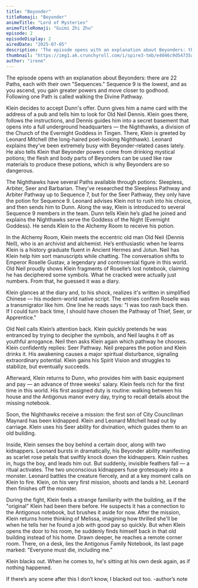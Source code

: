 ```yaml
---
title: "Beyonder"
titleRomaji: "Beyonder"
animeTitle: "Lord of Mysteries"
animeTitleRomaji: "Guimi Zhi Zhu"
episode: 2
episodeDisplay: 2
airedDate: "2025-07-05"
description: 'The episode opens with an explanation about Beyonders: there are 22 Paths, each with their own "Sequences." Sequence 9 is the lowest, and as you ascend, you gain greater powers and move closer to godhood. Following one Path is called walking the Divine Pathway.'
thumbnail: "https://img1.ak.crunchyroll.com/i/spire3-tmb/e4046c9d54735a0be9307564b2fcf39a1751070662_full.jpg"
author: "irene"
---
```


The episode opens with an explanation about Beyonders: there are 22 Paths, each with their own "Sequences." Sequence 9 is the lowest, and as you ascend, you gain greater powers and move closer to godhood. Following one Path is called walking the Divine Pathway.

Klein decides to accept Dunn's offer. Dunn gives him a name card with the address of a pub and tells him to look for Old Neil Dennis. Klein goes there, follows the instructions, and Dennis guides him into a secret basement that opens into a full underground headquarters — the Nighthawks, a division of the Church of the Evernight Goddess in Tingen. There, Klein is greeted by Leonard Mitchell (the long-haired poet-looking Nighthawk). Leonard explains they’ve been extremely busy with Beyonder-related cases lately. He also tells Klein that Beyonder powers come from drinking mystical potions; the flesh and body parts of Beyonders can be used like raw materials to produce these potions, which is why Beyonders are so dangerous.

The Nighthawks have several Paths available through potions: Sleepless, Arbiter, Seer and Barbarian. They’ve researched the Sleepless Pathway and Arbiter Pathway up to Sequence 7, but for the Seer Pathway, they only have the potion for Sequence 9. Leonard advises Klein not to rush into his choice, and then sends him to Dunn. Along the way, Klein is introduced to several Sequence 9 members in the team.
Dunn tells Klein he’s glad he joined and explains the Nighthawks serve the Goddess of the Night (Evernight Goddess). He sends Klein to the Alchemy Room to receive his potion.

In the Alchemy Room, Klein meets the eccentric old man Old Neil (Dennis Neil), who is an archivist and alchemist. He’s enthusiastic when he learns Klein is a history graduate fluent in Ancient Hermes and Jotun. Neil has Klein help him sort manuscripts while chatting. The conversation shifts to Emperor Roselle Gustav, a legendary and controversial figure in this world. Old Neil proudly shows Klein fragments of Roselle’s lost notebook, claiming he has deciphered some symbols. What he cracked were actually just numbers. From that, he guessed it was a diary.

Klein glances at the diary and, to his shock, realizes it's written in simplified Chinese — his modern-world native script. The entries confirm Roselle was a transmigrator like him. One line he reads says: "I was too rash back then. If I could turn back time, I should have chosen the Pathway of Thief, Seer, or Apprentice."

Old Neil calls Klein’s attention back. Klein quickly pretends he was entranced by trying to decipher the symbols, and Neil laughs it off as youthful arrogance. Neil then asks Klein again which pathway he chooses. Klein confidently replies: Seer Pathway. Neil prepares the potion and Klein drinks it. His awakening causes a major spiritual disturbance, signaling extraordinary potential. Klein gains his Spirit Vision and struggles to stabilize, but eventually succeeds.

Afterward, Klein returns to Dunn, who provides him with basic equipment and pay — an advance of three weeks' salary. Klein feels rich for the first time in this world. His first assigned duty is routine: walking between his house and the Antigonus manor every day, trying to recall details about the missing notebook.

Soon, the Nighthawks receive a mission: the first son of City Councilman Maynard has been kidnapped. Klein and Leonard Mitchell head out by carriage. Klein uses his Seer ability for divination, which guides them to an old building.

Inside, Klein senses the boy behind a certain door, along with two kidnappers. Leonard bursts in dramatically, his Beyonder ability manifesting as scarlet rose petals that swiftly knock down the kidnappers. Klein rushes in, hugs the boy, and leads him out. But suddenly, invisible feathers fall — a ritual activates. The two unconscious kidnappers fuse grotesquely into a monster. Leonard battles the creature fiercely, and at a key moment calls on Klein to fire. Klein, on his very first mission, shoots and lands a hit. Leonard then finishes off the monster.

During the fight, Klein feels a strange familiarity with the building, as if the "original" Klein had been there before. He suspects it has a connection to the Antigonus notebook, but brushes it aside for now. After the mission, Klein returns home thinking of Melissa, imagining how thrilled she'll be when he tells her he found a job with good pay so quickly. But when Klein opens the door to his room, he suddenly finds himself back in that old building instead of his home. Drawn deeper, he reaches a remote corner room. There, on a desk, lies the Antigonus Family Notebook, its last page marked: "Everyone must die, including me."

Klein blacks out. When he comes to, he's sitting at his own desk again, as if nothing happened.

If there’s any scene after this I don’t know, I blacked out too. -author’s note